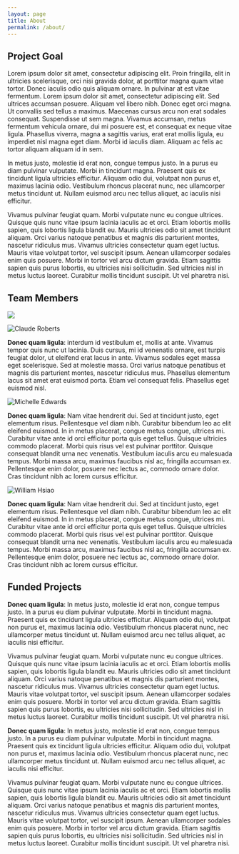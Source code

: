 ```yaml
---
layout: page
title: About
permalink: /about/
---
```


## Project Goal

Lorem ipsum dolor sit amet, consectetur adipiscing elit. Proin fringilla, elit in ultricies scelerisque, orci nisi gravida dolor, at porttitor magna quam vitae tortor. Donec iaculis odio quis aliquam ornare. In pulvinar at est vitae fermentum. Lorem ipsum dolor sit amet, consectetur adipiscing elit. Sed ultrices accumsan posuere. Aliquam vel libero nibh. Donec eget orci magna. Ut convallis sed tellus a maximus. Maecenas cursus arcu non erat sodales consequat. Suspendisse ut sem magna. Vivamus accumsan, metus fermentum vehicula ornare, dui mi posuere est, et consequat ex neque vitae ligula. Phasellus viverra, magna a sagittis varius, erat erat mollis ligula, eu imperdiet nisl magna eget diam. Morbi id iaculis diam. Aliquam ac felis ac tortor aliquam aliquam id in sem.

In metus justo, molestie id erat non, congue tempus justo. In a purus eu diam pulvinar vulputate. Morbi in tincidunt magna. Praesent quis ex tincidunt ligula ultricies efficitur. Aliquam odio dui, volutpat non purus et, maximus lacinia odio. Vestibulum rhoncus placerat nunc, nec ullamcorper metus tincidunt ut. Nullam euismod arcu nec tellus aliquet, ac iaculis nisi efficitur.

Vivamus pulvinar feugiat quam. Morbi vulputate nunc eu congue ultrices. Quisque quis nunc vitae ipsum lacinia iaculis ac et orci. Etiam lobortis mollis sapien, quis lobortis ligula blandit eu. Mauris ultricies odio sit amet tincidunt aliquam. Orci varius natoque penatibus et magnis dis parturient montes, nascetur ridiculus mus. Vivamus ultricies consectetur quam eget luctus. Mauris vitae volutpat tortor, vel suscipit ipsum. Aenean ullamcorper sodales enim quis posuere. Morbi in tortor vel arcu dictum gravida. Etiam sagittis sapien quis purus lobortis, eu ultricies nisi sollicitudin. Sed ultricies nisl in metus luctus laoreet. Curabitur mollis tincidunt suscipit. Ut vel pharetra nisi.


## Team Members
<img src="/climate_genomics/assets/images/Claude.jpg">

![Claude Roberts](/climate_genomics/assets/images/Claude.jpg)

**Donec quam ligula**: interdum id vestibulum et, mollis at ante. Vivamus tempor quis nunc ut lacinia. Duis cursus, mi id venenatis ornare, est turpis feugiat dolor, ut eleifend erat lacus in ante. Vivamus sodales eget massa eget scelerisque. Sed at molestie massa. Orci varius natoque penatibus et magnis dis parturient montes, nascetur ridiculus mus. Phasellus elementum lacus sit amet erat euismod porta. Etiam vel consequat felis. Phasellus eget euismod nisl.

![Michelle Edwards](/climate_genomics/assets/images/Michelle.jpg)

**Donec quam ligula**: Nam vitae hendrerit dui. Sed at tincidunt justo, eget elementum risus. Pellentesque vel diam nibh. Curabitur bibendum leo ac elit eleifend euismod. In in metus placerat, congue metus congue, ultrices mi. Curabitur vitae ante id orci efficitur porta quis eget tellus. Quisque ultricies commodo placerat. Morbi quis risus vel est pulvinar porttitor. Quisque consequat blandit urna nec venenatis. Vestibulum iaculis arcu eu malesuada tempus. Morbi massa arcu, maximus faucibus nisl ac, fringilla accumsan ex. Pellentesque enim dolor, posuere nec lectus ac, commodo ornare dolor. Cras tincidunt nibh ac lorem cursus efficitur. 

![William Hsiao](/climate_genomics/assets/images/william.png)

**Donec quam ligula**: Nam vitae hendrerit dui. Sed at tincidunt justo, eget elementum risus. Pellentesque vel diam nibh. Curabitur bibendum leo ac elit eleifend euismod. In in metus placerat, congue metus congue, ultrices mi. Curabitur vitae ante id orci efficitur porta quis eget tellus. Quisque ultricies commodo placerat. Morbi quis risus vel est pulvinar porttitor. Quisque consequat blandit urna nec venenatis. Vestibulum iaculis arcu eu malesuada tempus. Morbi massa arcu, maximus faucibus nisl ac, fringilla accumsan ex. Pellentesque enim dolor, posuere nec lectus ac, commodo ornare dolor. Cras tincidunt nibh ac lorem cursus efficitur. 

## Funded Projects

**Donec quam ligula**: In metus justo, molestie id erat non, congue tempus justo. In a purus eu diam pulvinar vulputate. Morbi in tincidunt magna. Praesent quis ex tincidunt ligula ultricies efficitur. Aliquam odio dui, volutpat non purus et, maximus lacinia odio. Vestibulum rhoncus placerat nunc, nec ullamcorper metus tincidunt ut. Nullam euismod arcu nec tellus aliquet, ac iaculis nisi efficitur.

Vivamus pulvinar feugiat quam. Morbi vulputate nunc eu congue ultrices. Quisque quis nunc vitae ipsum lacinia iaculis ac et orci. Etiam lobortis mollis sapien, quis lobortis ligula blandit eu. Mauris ultricies odio sit amet tincidunt aliquam. Orci varius natoque penatibus et magnis dis parturient montes, nascetur ridiculus mus. Vivamus ultricies consectetur quam eget luctus. Mauris vitae volutpat tortor, vel suscipit ipsum. Aenean ullamcorper sodales enim quis posuere. Morbi in tortor vel arcu dictum gravida. Etiam sagittis sapien quis purus lobortis, eu ultricies nisi sollicitudin. Sed ultricies nisl in metus luctus laoreet. Curabitur mollis tincidunt suscipit. Ut vel pharetra nisi.

**Donec quam ligula**: In metus justo, molestie id erat non, congue tempus justo. In a purus eu diam pulvinar vulputate. Morbi in tincidunt magna. Praesent quis ex tincidunt ligula ultricies efficitur. Aliquam odio dui, volutpat non purus et, maximus lacinia odio. Vestibulum rhoncus placerat nunc, nec ullamcorper metus tincidunt ut. Nullam euismod arcu nec tellus aliquet, ac iaculis nisi efficitur.

Vivamus pulvinar feugiat quam. Morbi vulputate nunc eu congue ultrices. Quisque quis nunc vitae ipsum lacinia iaculis ac et orci. Etiam lobortis mollis sapien, quis lobortis ligula blandit eu. Mauris ultricies odio sit amet tincidunt aliquam. Orci varius natoque penatibus et magnis dis parturient montes, nascetur ridiculus mus. Vivamus ultricies consectetur quam eget luctus. Mauris vitae volutpat tortor, vel suscipit ipsum. Aenean ullamcorper sodales enim quis posuere. Morbi in tortor vel arcu dictum gravida. Etiam sagittis sapien quis purus lobortis, eu ultricies nisi sollicitudin. Sed ultricies nisl in metus luctus laoreet. Curabitur mollis tincidunt suscipit. Ut vel pharetra nisi.

